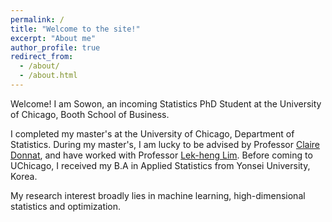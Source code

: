 ```yaml
---
permalink: /
title: "Welcome to the site!"
excerpt: "About me"
author_profile: true
redirect_from: 
  - /about/
  - /about.html
---
```


Welcome! I am Sowon, an incoming Statistics PhD Student at the University of Chicago, Booth School of Business. 

I completed my master's at the University of Chicago, Department of Statistics. During my master's, I am lucky to be advised by Professor [Claire Donnat](https://donnate.github.io/), and have worked with Professor [Lek-heng Lim](https://www.stat.uchicago.edu/~lekheng/). Before coming to UChicago, I received my B.A in Applied Statistics from Yonsei University, Korea.

My research interest broadly lies in machine learning, high-dimensional statistics and optimization.
